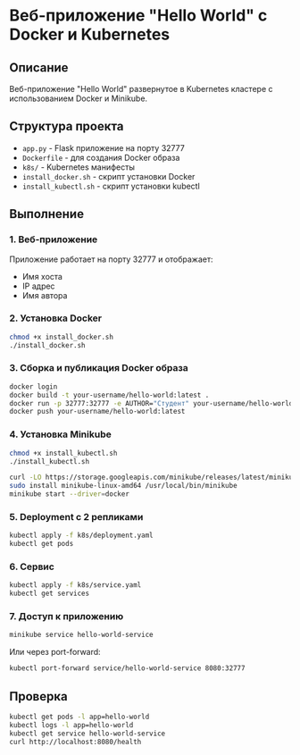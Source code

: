 # Веб-приложение "Hello World" с Docker и Kubernetes

## Описание

Веб-приложение "Hello World" развернутое в Kubernetes кластере с использованием Docker и Minikube.

## Структура проекта

- `app.py` - Flask приложение на порту 32777
- `Dockerfile` - для создания Docker образа
- `k8s/` - Kubernetes манифесты
- `install_docker.sh` - скрипт установки Docker
- `install_kubectl.sh` - скрипт установки kubectl

## Выполнение

### 1. Веб-приложение

Приложение работает на порту 32777 и отображает:
- Имя хоста
- IP адрес
- Имя автора

### 2. Установка Docker

```bash
chmod +x install_docker.sh
./install_docker.sh
```

### 3. Сборка и публикация Docker образа

```bash
docker login
docker build -t your-username/hello-world:latest .
docker run -p 32777:32777 -e AUTHOR="Студент" your-username/hello-world:latest
docker push your-username/hello-world:latest
```

### 4. Установка Minikube

```bash
chmod +x install_kubectl.sh
./install_kubectl.sh

curl -LO https://storage.googleapis.com/minikube/releases/latest/minikube-linux-amd64
sudo install minikube-linux-amd64 /usr/local/bin/minikube
minikube start --driver=docker
```

### 5. Deployment с 2 репликами

```bash
kubectl apply -f k8s/deployment.yaml
kubectl get pods
```

### 6. Сервис

```bash
kubectl apply -f k8s/service.yaml
kubectl get services
```

### 7. Доступ к приложению

```bash
minikube service hello-world-service
```

Или через port-forward:
```bash
kubectl port-forward service/hello-world-service 8080:32777
```

## Проверка

```bash
kubectl get pods -l app=hello-world
kubectl logs -l app=hello-world
kubectl get service hello-world-service
curl http://localhost:8080/health
```

